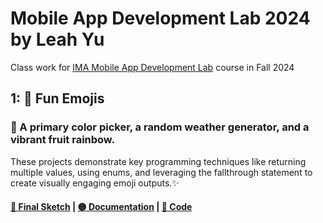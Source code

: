 # Mobile App Development Lab 2024 by Leah Yu
Class work for [IMA Mobile App Development Lab](https://github.com/molab-itp/content-2024-09/blob/main/README.md) course in Fall 2024



## 1: 🎨 Fun Emojis

### 🌈 A primary color picker, a random weather generator, and a vibrant fruit rainbow.

These projects demonstrate key programming techniques like returning multiple values, using enums, and leveraging the fallthrough statement to create visually engaging emoji outputs.✨

#### [🔴 Final Sketch](https://github.com/Leahhha/molab-2024-09-Leah/blob/main/w1/w1_fun_emojis.png) | [🟡 Documentation](https://www.notion.so/Fun-Emojis-71f7d9d2a729438f836d7b4d0f8a16cf) | [🔵 Code](https://github.com/Leahhha/molab-2024-09-Leah/tree/main/w1)

